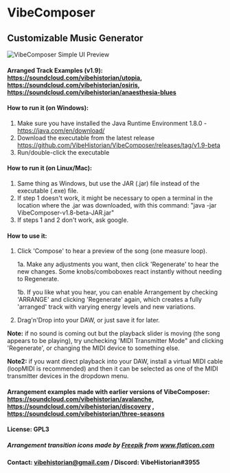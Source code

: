 # VibeComposer
## Customizable Music Generator

![VibeComposer Simple UI Preview](https://i.imgur.com/Iasl64U.png)

#### Arranged Track Examples (v1.9): https://soundcloud.com/vibehistorian/utopia, https://soundcloud.com/vibehistorian/osiris, https://soundcloud.com/vibehistorian/anaesthesia-blues


#### How to run it (on Windows):
1. Make sure you have installed the Java Runtime Environment 1.8.0 - https://java.com/en/download/
2. Download the executable from the latest release https://github.com/VibeHistorian/VibeComposer/releases/tag/v1.9-beta
3. Run/double-click the executable

#### How to run it (on Linux/Mac):
1. Same thing as Windows, but use the JAR (.jar) file instead of the executable (.exe) file.
2. If step 1 doesn't work, it might be necessary to open a terminal in the location where the .jar was downloaded, with this command: "java -jar VibeComposer-v1.8-beta-JAR.jar"
3. If steps 1 and 2 don't work, ask google.

#### How to use it:
1. Click 'Compose' to hear a preview of the song (one measure loop).

    1a. Make any adjustments you want, then click 'Regenerate' to hear the new changes. Some knobs/comboboxes react instantly without needing to Regenerate.

    1b. If you like what you hear, you can enable Arrangement by checking 'ARRANGE' and clicking 'Regenerate' again, 
     which creates a fully 'arranged' track with varying energy levels and new variations.

2. Drag'n'Drop into your DAW, or just save it for later.


**Note:** if no sound is coming out but the playback slider is moving (the song appears to be playing), try unchecking 'MIDI Transmitter Mode" and clicking 'Regenerate', or changing the MIDI device to something else.

**Note2:** if you want direct playback into your DAW, install a virtual MIDI cable (loopMIDI is recommended) 
    and then it can be selected as one of the MIDI transmitter devices in the dropdown menu.

#### Arrangement examples made with earlier versions of VibeComposer: https://soundcloud.com/vibehistorian/avalanche, https://soundcloud.com/vibehistorian/discovery , https://soundcloud.com/vibehistorian/three-seasons

#### License: GPL3
    
##### <div>Arrangement transition icons made by <a href="https://www.freepik.com" title="Freepik">Freepik</a> from <a href="https://www.flaticon.com/" title="Flaticon">www.flaticon.com</a></div>
	
#### Contact: vibehistorian@gmail.com / Discord: VibeHistorian#3955
